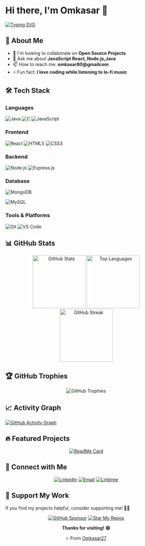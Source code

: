 # Hi there, I'm Omkasar 👋

[![Typing SVG](https://readme-typing-svg.herokuapp.com?font=Fira+Code&pause=1000&color=36BCF7&width=435&lines=Full+Stack+Developer;Open+Source+Enthusiast;Always+Learning+New+Things)](https://git.io/typing-svg)

## 🚀 About Me
- 👯 I'm looking to collaborate on **Open Source Projects**
- 💬 Ask me about **JavaScript React, Node.js,Java**
- 📫 How to reach me: **omkasar80@gmailcom**
- ⚡ Fun fact: **I love coding while listening to lo-fi music**

## 🛠️ Tech Stack

### Languages
![Java](https://img.shields.io/badge/Java-ED8B00?style=for-the-badge&logo=java&logoColor=white)
![C](https://img.shields.io/badge/C-00599C?style=for-the-badge&logo=c&logoColor=white)
![JavaScript](https://img.shields.io/badge/JavaScript-F7DF1E?style=for-the-badge&logo=javascript&logoColor=black)

### Frontend
![React](https://img.shields.io/badge/React-20232A?style=for-the-badge&logo=react&logoColor=61DAFB)
![HTML5](https://img.shields.io/badge/HTML5-E34F26?style=for-the-badge&logo=html5&logoColor=white)
![CSS3](https://img.shields.io/badge/CSS3-1572B6?style=for-the-badge&logo=css3&logoColor=white)

### Backend
![Node.js](https://img.shields.io/badge/Node.js-43853D?style=for-the-badge&logo=node.js&logoColor=white)
![Express.js](https://img.shields.io/badge/Express.js-404D59?style=for-the-badge)

### Database
![MongoDB](https://img.shields.io/badge/MongoDB-4EA94B?style=for-the-badge&logo=mongodb&logoColor=white)

![MySQL](https://img.shields.io/badge/MySQL-00000F?style=for-the-badge&logo=mysql&logoColor=white)


### Tools & Platforms
![Git](https://img.shields.io/badge/Git-F05032?style=for-the-badge&logo=git&logoColor=white)
![VS Code](https://img.shields.io/badge/VS_Code-0078D4?style=for-the-badge&logo=visual%20studio%20code&logoColor=white)

## 📊 GitHub Stats

<div align="center">
  <img src="https://github-readme-stats.vercel.app/api?username=Omkasar27&show_icons=true&theme=radical&hide_border=true" alt="GitHub Stats" height="165"/>
  <img src="https://github-readme-stats.vercel.app/api/top-langs/?username=Omkasar27&layout=compact&theme=radical&hide_border=true" alt="Top Languages" height="165"/>
</div>

<div align="center">
  <img src="https://github-readme-streak-stats.herokuapp.com/?user=Omkasar27&theme=radical&hide_border=true" alt="GitHub Streak" height="165"/>
</div>

## 🏆 GitHub Trophies

<div align="center">
  <img src="https://github-profile-trophy.vercel.app/?username=Omkasar27&theme=radical&no-frame=true&no-bg=false&margin-w=4" alt="GitHub Trophies"/>
</div>

## 📈 Activity Graph

[![GitHub Activity Graph](https://activity-graph.herokuapp.com/graph?username=Omkasar27&theme=github)](https://github.com/ashutosh00710/github-readme-activity-graph)

## 🔥 Featured Projects

<div align="center">
  
[![ReadMe Card](https://github-readme-stats.vercel.app/api/pin/?username=Omkasar27&repo=awesome-project-1&theme=radical)](https://github.com/Omkasar27/IdeaQuill)


</div>

## 🤝 Connect with Me

<div align="center">
  
[![LinkedIn](https://img.shields.io/badge/LinkedIn-0077B5?style=for-the-badge&logo=linkedin&logoColor=white)]([https://www.linkedin.com/in/om-kasar-630079323])
[![Email](https://img.shields.io/badge/Email-D14836?style=for-the-badge&logo=gmail&logoColor=white)](mailto:omkasar80@gmail.com)
[![Linktree](https://img.shields.io/badge/Linktree-39E09B?style=for-the-badge&logo=linktree&logoColor=white)](https://linktr.ee/omkasar27)
</div>

## 🌟 Support My Work

If you find my projects helpful, consider supporting me! 🚀✨

<div align="center">
  
[![GitHub Sponsor](https://img.shields.io/badge/GitHub-Sponsor-EA4AAA?style=for-the-badge&logo=github&logoColor=white)](https://github.com/sponsors/Omkasar27)
[![Star My Repos](https://img.shields.io/badge/Star-My%20Repos-FFD700?style=for-the-badge&logo=github&logoColor=black)](https://github.com/Omkasar27?tab=repositories)

</div>

<div align="center">
  
**Thanks for visiting! 😄**



⭐️ From [Omkasar27](https://github.com/Omkasar27)

</div>
